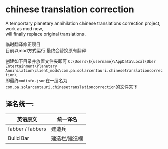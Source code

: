 # chinese translation correction
A temportary planetary annihilation chinese translations correction project,  
work as mod now,  
will finally replace original translations.  

临时翻译修正项目  
目前以mod方式运行
最终会替换原有翻译

创建如下目录并放置文件夹即可
`C:\Users\${username}\AppData\Local\Uber Entertainment\Planetary Annihilation\client_mods\com.pa.solarcentauri.chinesetranslationcorrection\`  
即最终`modinfo.json`在一层名为`com.pa.solarcentauri.chinesetranslationcorrection`的文件夹下  


## 译名统一:
|  英语原文   | 统一译名  
|  ----  | ----  | 
fabber / fabbers | 建造兵 | 
Build Bar | 建造栏/建造欄 |  